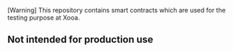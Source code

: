 
[Warning]	This repository contains smart contracts which are used for the testing purpose at Xooa.
##    Not intended for production use




